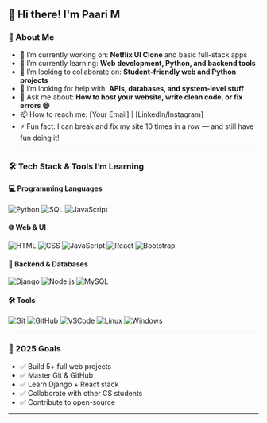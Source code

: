 ## 👋 Hi there! I'm Paari M

### 🚀 About Me

- 🔭 I’m currently working on: **Netflix UI Clone** and basic full-stack apps
- 🌱 I’m currently learning: **Web development, Python, and backend tools**
- 👯 I’m looking to collaborate on: **Student-friendly web and Python projects**
- 🤔 I’m looking for help with: **APIs, databases, and system-level stuff**
- 💬 Ask me about: **How to host your website, write clean code, or fix errors 😄**
- 📫 How to reach me: [Your Email] | [LinkedIn/Instagram]
- ⚡ Fun fact: I can break and fix my site 10 times in a row — and still have fun doing it!

---

### 🛠️ Tech Stack & Tools I’m Learning

#### 💻 Programming Languages
![Python](https://img.shields.io/badge/-Python-3776AB?style=flat&logo=python&logoColor=white)
![SQL](https://img.shields.io/badge/-SQL-4479A1?style=flat&logo=postgresql&logoColor=white)
![JavaScript](https://img.shields.io/badge/-JavaScript-F7DF1E?style=flat&logo=javascript&logoColor=black)

#### 🌐 Web & UI
![HTML](https://img.shields.io/badge/-HTML5-E34F26?style=flat&logo=html5&logoColor=white)
![CSS](https://img.shields.io/badge/-CSS3-1572B6?style=flat&logo=css3&logoColor=white)
![JavaScript](https://img.shields.io/badge/-JavaScript-F7DF1E?style=flat&logo=javascript&logoColor=black)
![React](https://img.shields.io/badge/-React-61DAFB?style=flat&logo=react&logoColor=black)
![Bootstrap](https://img.shields.io/badge/-Bootstrap-7952B3?style=flat&logo=bootstrap&logoColor=white)

#### 🧠 Backend & Databases
![Django](https://img.shields.io/badge/-Django-092E20?style=flat&logo=django&logoColor=white)
![Node.js](https://img.shields.io/badge/-Node.js-339933?style=flat&logo=node.js&logoColor=white)
![MySQL](https://img.shields.io/badge/-MySQL-4479A1?style=flat&logo=mysql&logoColor=white)

#### 🛠️ Tools 
![Git](https://img.shields.io/badge/-Git-F05032?style=flat&logo=git&logoColor=white)
![GitHub](https://img.shields.io/badge/-GitHub-181717?style=flat&logo=github&logoColor=white)
![VSCode](https://img.shields.io/badge/-VSCode-007ACC?style=flat&logo=visual-studio-code&logoColor=white)
![Linux](https://img.shields.io/badge/-Linux-FCC624?style=flat&logo=linux&logoColor=black)
![Windows](https://img.shields.io/badge/-Windows-0078D6?style=flat&logo=windows&logoColor=white)

---

### 📌 2025 Goals

- ✅ Build 5+ full web projects
- ✅ Master Git & GitHub
- ✅ Learn Django + React stack
- ✅ Collaborate with other CS students
- ✅ Contribute to open-source

---

